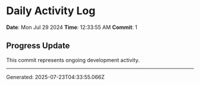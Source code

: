 # Daily Activity Log

**Date**: Mon Jul 29 2024
**Time**: 12:33:55 AM
**Commit**: 1

## Progress Update

This commit represents ongoing development activity.

---
Generated: 2025-07-23T04:33:55.066Z
